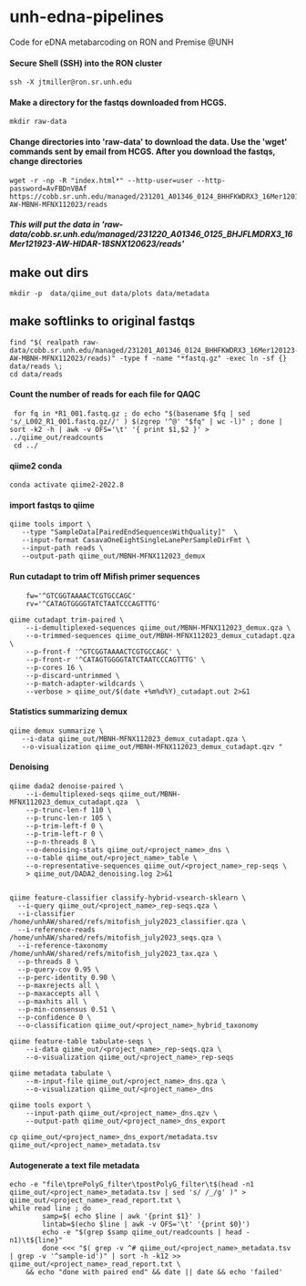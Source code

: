 # unh-edna-pipelines
Code for eDNA metabarcoding on RON and Premise @UNH


#### Secure Shell (SSH) into the RON cluster
```
ssh -X jtmiller@ron.sr.unh.edu
```
#### Make a directory for the fastqs downloaded from HCGS.
```
mkdir raw-data
```
#### Change directories into 'raw-data' to download the data. Use the 'wget' commands sent by email from HCGS. After you download the fastqs, change directories 
```
wget -r -np -R "index.html*" --http-user=user --http-password=AvFBDnVBAf https://cobb.sr.unh.edu/managed/231201_A01346_0124_BHHFKWDRX3_16Mer120123-AW-MBNH-MFNX112023/reads

```
##### This will put the data in 'raw-data/cobb.sr.unh.edu/managed/231220_A01346_0125_BHJFLMDRX3_16Mer121923-AW-HIDAR-18SNX120623/reads'


## make out dirs
```
mkdir -p  data/qiime_out data/plots data/metadata 
```
## make softlinks to original fastqs
```
find "$( realpath raw-data/cobb.sr.unh.edu/managed/231201_A01346_0124_BHHFKWDRX3_16Mer120123-AW-MBNH-MFNX112023/reads)" -type f -name "*fastq.gz" -exec ln -sf {} data/reads \;
cd data/reads
```

#### Count the number of reads for each file for QAQC
```
 for fq in *R1_001.fastq.gz ; do echo "$(basename $fq | sed 's/_L002_R1_001.fastq.gz//' ) $(zgrep '^@' "$fq" | wc -l)" ; done | sort -k2 -h | awk -v OFS='\t' '{ print $1,$2 }' > ../qiime_out/readcounts
 cd ../
```

#### qiime2 conda
```conda activate qiime2-2022.8```

#### import fastqs to qiime
```
qiime tools import \
   --type "SampleData[PairedEndSequencesWithQuality]"  \
   --input-format CasavaOneEightSingleLanePerSampleDirFmt \
   --input-path reads \
   --output-path qiime_out/MBNH-MFNX112023_demux 
```

#### Run cutadapt to trim off Mifish primer sequences
```
    fw='^GTCGGTAAAACTCGTGCCAGC'	
    rv='^CATAGTGGGGTATCTAATCCCAGTTTG'

qiime cutadapt trim-paired \
    --i-demultiplexed-sequences qiime_out/MBNH-MFNX112023_demux.qza \
    --o-trimmed-sequences qiime_out/MBNH-MFNX112023_demux_cutadapt.qza \
    --p-front-f '^GTCGGTAAAACTCGTGCCAGC' \
    --p-front-r '^CATAGTGGGGTATCTAATCCCAGTTTG' \
    --p-cores 16 \
    --p-discard-untrimmed \
    --p-match-adapter-wildcards \
    --verbose > qiime_out/$(date +%m%d%Y)_cutadapt.out 2>&1
```

#### Statistics summarizing demux
```
qiime demux summarize \
   --i-data qiime_out/MBNH-MFNX112023_demux_cutadapt.qza \
   --o-visualization qiime_out/MBNH-MFNX112023_demux_cutadapt.qzv "
```

#### Denoising
```
qiime dada2 denoise-paired \
    --i-demultiplexed-seqs qiime_out/MBNH-MFNX112023_demux_cutadapt.qza  \
    --p-trunc-len-f 110 \
    --p-trunc-len-r 105 \
    --p-trim-left-f 0 \
    --p-trim-left-r 0 \
    --p-n-threads 8 \
    --o-denoising-stats qiime_out/<project_name>_dns \
    --o-table qiime_out/<project_name>_table \
    --o-representative-sequences qiime_out/<project_name>_rep-seqs \
    > qiime_out/DADA2_denoising.log 2>&1


qiime feature-classifier classify-hybrid-vsearch-sklearn \
  --i-query qiime_out/<project_name>_rep-seqs.qza \
  --i-classifier /home/unhAW/shared/refs/mitofish_july2023_classifier.qza \
  --i-reference-reads /home/unhAW/shared/refs/mitofish_july2023_seqs.qza \
  --i-reference-taxonomy /home/unhAW/shared/refs/mitofish_july2023_tax.qza \
  --p-threads 8 \
  --p-query-cov 0.95 \
  --p-perc-identity 0.90 \
  --p-maxrejects all \
  --p-maxaccepts all \
  --p-maxhits all \
  --p-min-consensus 0.51 \
  --p-confidence 0 \
  --o-classification qiime_out/<project_name>_hybrid_taxonomy

```

```
qiime feature-table tabulate-seqs \
    --i-data qiime_out/<project_name>_rep-seqs.qza \
    --o-visualization qiime_out/<project_name>_rep-seqs

qiime metadata tabulate \
    --m-input-file qiime_out/<project_name>_dns.qza \
    --o-visualization qiime_out/<project_name>_dns 

qiime tools export \
    --input-path qiime_out/<project_name>_dns.qzv \
    --output-path qiime_out/<project_name>_dns_export 

cp qiime_out/<project_name>_dns_export/metadata.tsv qiime_out/<project_name>_metadata.tsv 
```






#### Autogenerate a text file metadata
```
echo -e "file\tprePolyG_filter\tpostPolyG_filter\t$(head -n1 qiime_out/<project_name>_metadata.tsv | sed 's/ /_/g' )" > qiime_out/<project_name>_read_report.txt \
while read line ; do 
        samp=$( echo $line | awk '{print $1}' )
        lintab=$(echo $line | awk -v OFS='\t' '{print $0}')
        echo -e "$(grep $samp qiime_out/readcounts | head -n1)\t${line}"
        done <<< "$( grep -v ^# qiime_out/<project_name>_metadata.tsv | grep -v '^sample-id')" | sort -h -k12 >> qiime_out/<project_name>_read_report.txt \
    && echo "done with paired end" && date || date && echo 'failed' 
```


